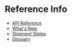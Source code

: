 # Reference Info

* [API Reference](https://docs.sorted.com/react/api)
* [What's New](changelog.md)
* [Shipment States](shipment-states.md)
* [Glossary](glossary.md)  